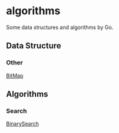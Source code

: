 # algorithms

Some data structures and algorithms by Go.

## Data Structure

### Other

[BitMap](https://github.com/ByteFlow777/algorithms/blob/master/bitmap/bitmap.go)

## Algorithms

### Search

[BinarySearch](https://github.com/ByteFlow777/algorithms/blob/master/algorithms/search/binary/binarysearch.go)